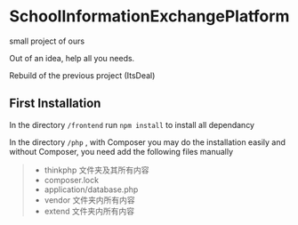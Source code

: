 # SchoolInformationExchangePlatform
small project of ours

Out of an idea, help all you needs.

Rebuild of the previous project (ItsDeal)

## First Installation
  In the directory `/frontend` run `npm install` to install all dependancy
  
  In the directory `/php` , with Composer you may do the installation easily
  and without Composer, you need add the following files manually
  > - thinkphp 文件夹及其所有内容
  > - composer.lock
  > - application/database.php
  > - vendor 文件夹内所有内容
  > - extend 文件夹内所有内容
